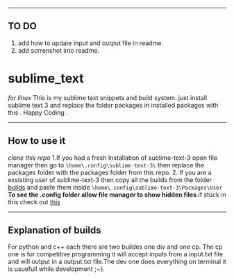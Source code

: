 ___
## TO DO
1. add how to update input and output file in readme.
2. add scrrenshot into readme.
# sublime_text 
*for linux*
This is my sublime text snippets and build system.
just install sublime text 3 and replace the folder packages in installed packages with this .
Happy Coding .
___
## How to use it 
*clone this repo*
1.If you had a fresh Installation of sublime-text-3 open file manager then go to `\home\.config\sublime-text-3\`
then replace the packages folder with the packages folder from this repo.
2. If you are a exsisting user of sublime-text-3 then copy all the builds from the folder [builds](builds) and paste them inside `\home\.config\sublime-text-3\Packages\User`
**To see the .config folder allow file manager to show hidden files**.if stuck in this check out [this](https://itsfoss.com/hide-folders-and-show-hidden-files-in-ubuntu-beginner-trick/)
___
## Explanation of builds
For python and c++ each there are two buildes one div and one cp. The cp one is for competitive programming it will accept inputs from a input.txt file and will output in a output.txt file.The dev one does everything on terminal it is usuefull while development ;~}.
